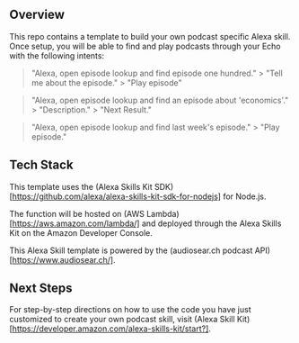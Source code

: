 ## Overview
This repo contains a template to build your own podcast specific Alexa skill. Once setup, you will be able to find and play podcasts through your Echo with the following intents:

   > "Alexa, open episode lookup and find episode one hundred."
     > "Tell me about the episode."
     > "Play episode"

   > "Alexa, open episode lookup and find an episode about 'economics'."
     > "Description."
     > "Next Result."

   > "Alexa, open episode lookup and find last week's episode."
     > "Play episode."

## Tech Stack
This template uses the (Alexa Skills Kit SDK)[https://github.com/alexa/alexa-skills-kit-sdk-for-nodejs] for Node.js.

The function will be hosted on (AWS Lambda)[https://aws.amazon.com/lambda/] and deployed through the Alexa Skills Kit on the Amazon Developer Console.

This Alexa Skill template is powered by the (audiosear.ch podcast API)[https://www.audiosear.ch/].



## Next Steps
For step-by-step directions on how to use the code you have just customized to create your own podcast skill, visit (Alexa Skill Kit)[https://developer.amazon.com/alexa-skills-kit/start?].
